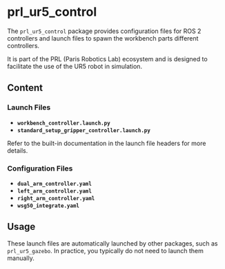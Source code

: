 # prl_ur5_control

The `prl_ur5_control` package provides configuration files for ROS 2 controllers and launch files to spawn the workbench parts different controllers.

It is part of the PRL (Paris Robotics Lab) ecosystem and is designed to facilitate the use of the UR5 robot in simulation.

## Content

### Launch Files
- **`workbench_controller.launch.py`**
- **`standard_setup_gripper_controller.launch.py`**

Refer to the built-in documentation in the launch file headers for more details.

### Configuration Files
- **`dual_arm_controller.yaml`**
- **`left_arm_controller.yaml`**
- **`right_arm_controller.yaml`**
- **`wsg50_integrate.yaml`**<!--  -->

## Usage

These launch files are automatically launched by other packages, such as `prl_ur5_gazebo`. In practice, you typically do not need to launch them manually.
